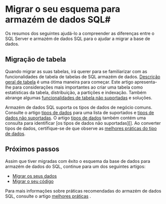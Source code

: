 <properties
   pageTitle="Migrar o seu esquema para armazém de dados SQL | Microsoft Azure"
   description="Sugestões para migrar o seu esquema para armazém de dados do SQL Azure para desenvolver soluções."
   services="sql-data-warehouse"
   documentationCenter="NA"
   authors="jrowlandjones"
   manager="barbkess"
   editor=""/>

<tags
   ms.service="sql-data-warehouse"
   ms.devlang="NA"
   ms.topic="article"
   ms.tgt_pltfrm="NA"
   ms.workload="data-services"
   ms.date="08/25/2016"
   ms.author="jrj;barbkess;sonyama"/>

# <a name="migrate-your-schema-to-sql-data-warehouse"></a>Migrar o seu esquema para armazém de dados SQL#

Os resumos dos seguintes ajudá-lo a compreender as diferenças entre o SQL Server e armazém de dados SQL para o ajudar a migrar a base de dados.

## <a name="table-migration"></a>Migração de tabela

Quando migrar as suas tabelas, irá querer para se familiarizar com as funcionalidades de tabela de tabelas de SQL armazém de dados.  [Descrição geral de tabela][] é uma ótima maneira para começar.  Este artigo apresenta-lhe para considerações mais importantes ao criar uma tabela como estatísticas da tabela, distribuição, a partições e indexação.  Também abrange algumas [funcionalidades de tabela não suportadas][] e soluções.

Armazém de dados SQL suporta os tipos de dados de negócio comuns.  Consulte o artigo [tipos de dados][] para uma lista de suportados e [tipos de dados não suportadas][].  O artigo [tipos de dados][] também contém uma consulta para identificar [os tipos de dados não suportadas][].  Ao converter tipos de dados, certifique-se de que observe as [melhores práticas do tipo de dados][].

## <a name="next-steps"></a>Próximos passos
Assim que tiver migradas com êxito o esquema da base de dados para armazém de dados do SQL, continue para um dos seguintes artigos:

- [Migrar os seus dados][]
- [Migrar o seu código][]

Para mais informações sobre práticas recomendadas do armazém de dados SQL, consulte o artigo [melhores práticas][] .

<!--Image references-->

<!--Article references-->
[Migrar o seu código]: ./sql-data-warehouse-migrate-code.md
[Migrar os seus dados]: ./sql-data-warehouse-migrate-data.md
[melhores práticas]: ./sql-data-warehouse-best-practices.md
[Descrição geral de tabela]: ./sql-data-warehouse-tables-overview.md
[funcionalidades de tabela não suportadas]: ./sql-data-warehouse-tables-overview.md#unsupported-table-features
[tipos de dados]: ./sql-data-warehouse-tables-data-types.md
[tipos de dados não suportadas]: ./sql-data-warehouse-tables-data-types.md#unsupported-data-types
[melhores práticas do tipo de dados]: ./sql-data-warehouse-tables-data-types.md#data-type-best-practices

<!--MSDN references-->


<!--Other Web references-->
